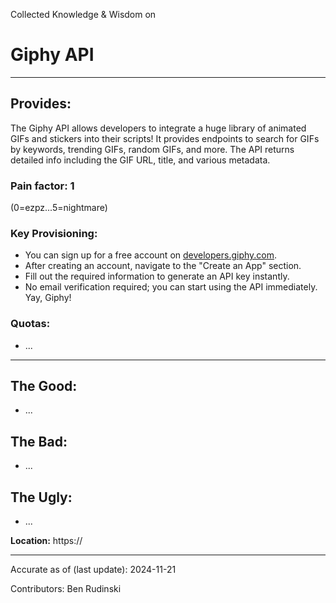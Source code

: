 Collected Knowledge & Wisdom on
# Giphy API
---
## Provides:
The Giphy API allows developers to integrate a huge library of animated GIFs and stickers into their scripts! It provides endpoints to search for GIFs by keywords, trending GIFs, random GIFs, and more. The API returns detailed info including the GIF URL, title, and various metadata.

### Pain factor: 1
(0=ezpz...5=nightmare)

### Key Provisioning:     

- You can sign up for a free account on [developers.giphy.com](https://developers.giphy.com/).
- After creating an account, navigate to the "Create an App" section.
- Fill out the required information to generate an API key instantly.
- No email verification required; you can start using the API immediately. Yay, Giphy!


### Quotas:
- ...

---

## The Good:
- ...
## The Bad:
- ...
## The Ugly:
- ...


**Location:** https://

---

Accurate as of (last update):    2024-11-21

Contributors:
Ben Rudinski